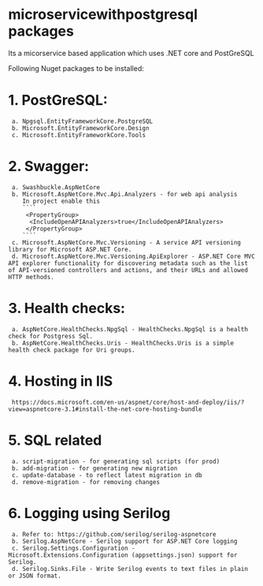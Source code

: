 # microservicewithpostgresql packages
Its a micorservice based application which uses .NET core and PostGreSQL

Following Nuget packages to be installed:

# 1. PostGreSQL:
     a. Npgsql.EntityFrameworkCore.PostgreSQL
     b. Microsoft.EntityFrameworkCore.Design
     c. Microsoft.EntityFrameworkCore.Tools

# 2. Swagger:
     a. Swashbuckle.AspNetCore
     b. Microsoft.AspNetCore.Mvc.Api.Analyzers - for web api analysis
        In project enable this
        ````
         <PropertyGroup>
          <IncludeOpenAPIAnalyzers>true</IncludeOpenAPIAnalyzers>
         </PropertyGroup>
        ````
     c. Microsoft.AspNetCore.Mvc.Versioning - A service API versioning library for Microsoft ASP.NET Core.
     d. Microsoft.AspNetCore.Mvc.Versioning.ApiExplorer - ASP.NET Core MVC API explorer functionality for discovering metadata such as the list of API-versioned controllers and actions, and their URLs and allowed HTTP methods.

# 3. Health checks:
     a. AspNetCore.HealthChecks.NpgSql - HealthChecks.NpgSql is a health check for Postgress Sql.
     b. AspNetCore.HealthChecks.Uris - HealthChecks.Uris is a simple health check package for Uri groups.
     
# 4. Hosting in IIS
     https://docs.microsoft.com/en-us/aspnet/core/host-and-deploy/iis/?view=aspnetcore-3.1#install-the-net-core-hosting-bundle

# 5. SQL related
     a. script-migration - for generating sql scripts (for prod)
     b. add-migration - for generating new migration
     c. update-database - to reflect latest migration in db
     d. remove-migration - for removing changes
     
# 6. Logging using Serilog
     a. Refer to: https://github.com/serilog/serilog-aspnetcore
     b. Serilog.AspNetCore - Serilog support for ASP.NET Core logging
     c. Serilog.Settings.Configuration - Microsoft.Extensions.Configuration (appsettings.json) support for Serilog.
     d. Serilog.Sinks.File - Write Serilog events to text files in plain or JSON format.
